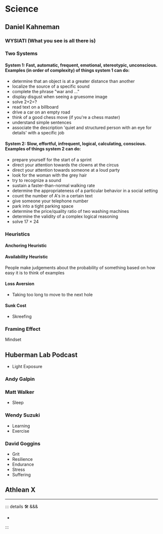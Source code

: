 
# Science

## Daniel Kahneman

### WYSIATI (What you see is all there is)

### Two Systems

#### System 1: Fast, automatic, frequent, emotional, stereotypic, unconscious. Examples (in order of complexity) of things system 1 can do:

- determine that an object is at a greater distance than another
- localize the source of a specific sound
- complete the phrase "war and ..."
- display disgust when seeing a gruesome image
- solve 2+2=?
- read text on a billboard
- drive a car on an empty road
- think of a good chess move (if you're a chess master)
- understand simple sentences
- associate the description 'quiet and structured person with an eye for details' with a specific job

#### System 2: Slow, effortful, infrequent, logical, calculating, conscious. Examples of things system 2 can do:

- prepare yourself for the start of a sprint
- direct your attention towards the clowns at the circus
- direct your attention towards someone at a loud party
- look for the woman with the grey hair
- try to recognize a sound
- sustain a faster-than-normal walking rate
- determine the appropriateness of a particular behavior in a social setting
- count the number of A's in a certain text
- give someone your telephone number
- park into a tight parking space
- determine the price/quality ratio of two washing machines
- determine the validity of a complex logical reasoning
- solve 17 × 24

### Heuristics

#### Anchoring Heuristic

#### Availability Heuristic

People make judgements about the probability of something based on how easy it is to think of examples

#### Loss Aversion

- Taking too long to move to the next hole

#### Sunk Cost

- Skreefing

### Framing Effect

Mindset

## Huberman Lab Podcast

- Light Exposure

### Andy Galpin

### Matt Walker

- Sleep

### Wendy Suzuki

- Learning
- Exercise

### David Goggins

- Grit
- Resilience
- Endurance
- Stress
- Suffering

## Athlean X

---

<!-- =================================================== -->
<!-- =================================================== -->
<!-- =================================================== -->
<!-- =================================================== -->
<!-- =================================================== -->
::: details 🛠 <dev>&&&</dev>

-

:::
